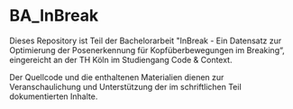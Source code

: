 # BA_InBreak

Dieses Repository ist Teil der Bachelorarbeit "InBreak - Ein Datensatz zur Optimierung der Posenerkennung
für Kopfüberbewegungen im Breaking“, eingereicht an der TH Köln im Studiengang Code & Context.

Der Quellcode und die enthaltenen Materialien dienen zur Veranschaulichung und Unterstützung der im schriftlichen Teil dokumentierten Inhalte.